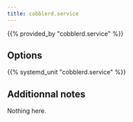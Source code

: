 ```yaml
---
title: cobblerd.service
---
```


{{% provided_by "cobblerd.service" %}}

## Options

{{% systemd_unit "cobblerd.service" %}}

## Additionnal notes

Nothing here.